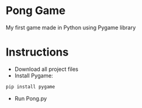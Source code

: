 # Pong Game
My first game made in Python using Pygame library


# Instructions
- Download all project files
- Install Pygame:
```bash
pip install pygame
```
- Run Pong.py
